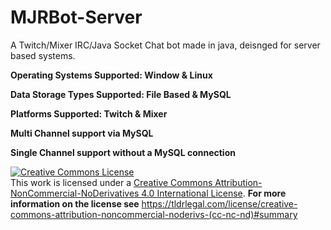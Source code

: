 # MJRBot-Server
A Twitch/Mixer IRC/Java Socket Chat bot made in java, deisnged for server based systems.

**Operating Systems Supported: Window &  Linux**

**Data Storage Types Supported: File Based & MySQL**

**Platforms Supported: Twitch & Mixer**

**Multi Channel support via MySQL**

**Single Channel support without a MySQL connection**


<a rel="license" href="http://creativecommons.org/licenses/by-nc-nd/4.0/"><img alt="Creative Commons License" style="border-width:0" src="https://i.creativecommons.org/l/by-nc-nd/4.0/88x31.png" /></a><br />This work is licensed under a <a rel="license" href="http://creativecommons.org/licenses/by-nc-nd/4.0/">Creative Commons Attribution-NonCommercial-NoDerivatives 4.0 International License</a>. **For more information on the license see** https://tldrlegal.com/license/creative-commons-attribution-noncommercial-noderivs-(cc-nc-nd)#summary
